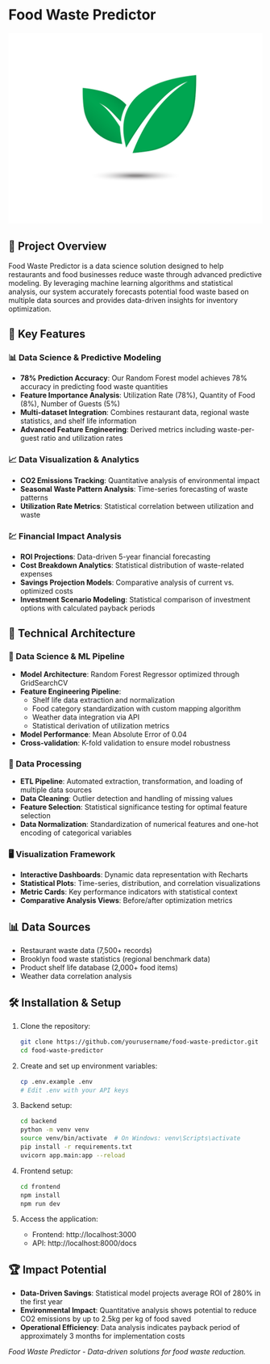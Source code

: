 # Food Waste Predictor

![Food Waste Predictor](image.png)

## 🌱 Project Overview

Food Waste Predictor is a data science solution designed to help restaurants and food businesses reduce waste through advanced predictive modeling. By leveraging machine learning algorithms and statistical analysis, our system accurately forecasts potential food waste based on multiple data sources and provides data-driven insights for inventory optimization.

## 🚀 Key Features

### 📊 Data Science & Predictive Modeling

- **78% Prediction Accuracy**: Our Random Forest model achieves 78% accuracy in predicting food waste quantities
- **Feature Importance Analysis**: Utilization Rate (78%), Quantity of Food (8%), Number of Guests (5%)
- **Multi-dataset Integration**: Combines restaurant data, regional waste statistics, and shelf life information
- **Advanced Feature Engineering**: Derived metrics including waste-per-guest ratio and utilization rates

### 📈 Data Visualization & Analytics

- **CO2 Emissions Tracking**: Quantitative analysis of environmental impact
- **Seasonal Waste Pattern Analysis**: Time-series forecasting of waste patterns
- **Utilization Rate Metrics**: Statistical correlation between utilization and waste

### 💹 Financial Impact Analysis

- **ROI Projections**: Data-driven 5-year financial forecasting
- **Cost Breakdown Analytics**: Statistical distribution of waste-related expenses
- **Savings Projection Models**: Comparative analysis of current vs. optimized costs
- **Investment Scenario Modeling**: Statistical comparison of investment options with calculated payback periods

## 🔧 Technical Architecture

### 🧠 Data Science & ML Pipeline

- **Model Architecture**: Random Forest Regressor optimized through GridSearchCV
- **Feature Engineering Pipeline**:
  - Shelf life data extraction and normalization
  - Food category standardization with custom mapping algorithm
  - Weather data integration via API
  - Statistical derivation of utilization metrics
- **Model Performance**: Mean Absolute Error of 0.04
- **Cross-validation**: K-fold validation to ensure model robustness

### 🔄 Data Processing

- **ETL Pipeline**: Automated extraction, transformation, and loading of multiple data sources
- **Data Cleaning**: Outlier detection and handling of missing values
- **Feature Selection**: Statistical significance testing for optimal feature selection
- **Data Normalization**: Standardization of numerical features and one-hot encoding of categorical variables

### 🖥️ Visualization Framework

- **Interactive Dashboards**: Dynamic data representation with Recharts
- **Statistical Plots**: Time-series, distribution, and correlation visualizations
- **Metric Cards**: Key performance indicators with statistical context
- **Comparative Analysis Views**: Before/after optimization metrics

## 📊 Data Sources

- Restaurant waste data (7,500+ records)
- Brooklyn food waste statistics (regional benchmark data)
- Product shelf life database (2,000+ food items)
- Weather data correlation analysis

## 🛠️ Installation & Setup

1. Clone the repository:

   ```bash
   git clone https://github.com/yourusername/food-waste-predictor.git
   cd food-waste-predictor
   ```

2. Create and set up environment variables:

   ```bash
   cp .env.example .env
   # Edit .env with your API keys
   ```

3. Backend setup:

   ```bash
   cd backend
   python -m venv venv
   source venv/bin/activate  # On Windows: venv\Scripts\activate
   pip install -r requirements.txt
   uvicorn app.main:app --reload
   ```

4. Frontend setup:

   ```bash
   cd frontend
   npm install
   npm run dev
   ```

5. Access the application:
   - Frontend: http://localhost:3000
   - API: http://localhost:8000/docs

## 🏆 Impact Potential

- **Data-Driven Savings**: Statistical model projects average ROI of 280% in the first year
- **Environmental Impact**: Quantitative analysis shows potential to reduce CO2 emissions by up to 2.5kg per kg of food saved
- **Operational Efficiency**: Data analysis indicates payback period of approximately 3 months for implementation costs

_Food Waste Predictor - Data-driven solutions for food waste reduction._
